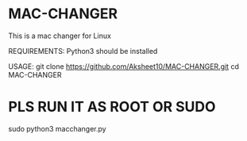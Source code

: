 # MAC-CHANGER
This is a mac changer for Linux

REQUIREMENTS:
Python3 should be installed

USAGE:
git clone https://github.com/Aksheet10/MAC-CHANGER.git
cd MAC-CHANGER
# PLS RUN IT AS ROOT OR SUDO
sudo python3 macchanger.py
